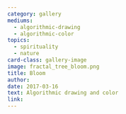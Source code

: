 ```yaml
---
category: gallery
mediums:
  - algorithmic-drawing
  - algorithmic-color
topics:
  - spirituality
  - nature
card-class: gallery-image
image: fractal_tree_bloom.png
title: Bloom
author:
date: 2017-03-16
text: Algorithmic drawing and color
link:
---
```

